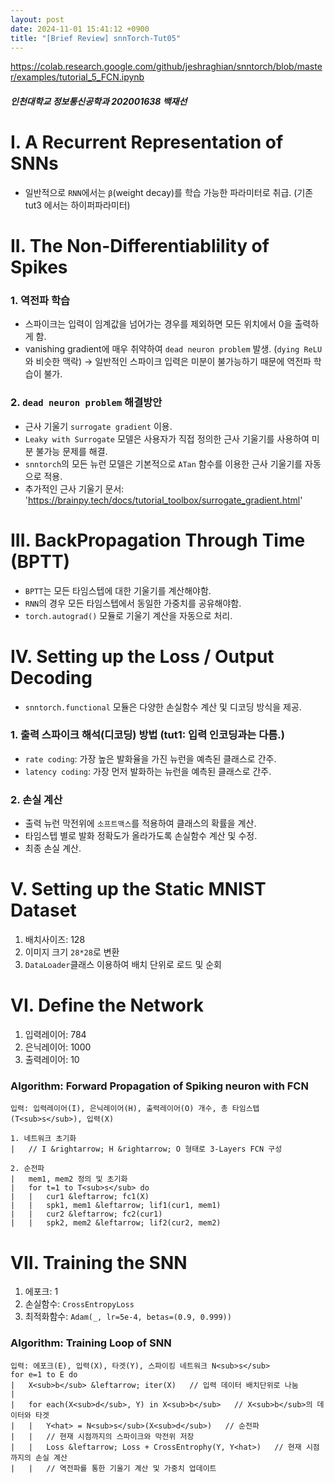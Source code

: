 ```yaml
---
layout: post
date: 2024-11-01 15:41:12 +0900 
title: "[Brief Review] snnTorch-Tut05"
---
```



https://colab.research.google.com/github/jeshraghian/snntorch/blob/master/examples/tutorial_5_FCN.ipynb

##### 인천대학교 정보통신공학과 202001638 백재선



# I. A Recurrent Representation of SNNs
- 일반적으로 `RNN`에서는 `β`(weight decay)를 학습 가능한 파라미터로 취급. (기존 tut3 에서는 하이퍼파라미터)



# II. The Non-Differentiablility of Spikes

### 1. 역전파 학습
- 스파이크는 입력이 임계값을 넘어가는 경우를 제외하면 모든 위치에서 0을 출력하게 함.
- vanishing gradient에 매우 취약하여 `dead neuron problem` 발생. (`dying ReLU`와 비슷한 맥락)
&rightarrow; 일반적인 스파이크 입력은 미분이 불가능하기 때문에 역전파 학습이 불가.

### 2. `dead neuron problem` 해결방안
- 근사 기울기 `surrogate gradient` 이용.
- `Leaky with Surrogate` 모델은 사용자가 직접 정의한 근사 기울기를 사용하여 미분 불가능 문제를 해결.
- `snntorch`의 모든 뉴런 모델은 기본적으로 `ATan` 함수를 이용한 근사 기울기를 자동으로 적용.
- 추가적인 근사 기울기 문서: 'https://brainpy.tech/docs/tutorial_toolbox/surrogate_gradient.html'



# III. BackPropagation Through Time (BPTT)
- `BPTT`는 모든 타임스텝에 대한 기울기를 계산해야함.
- `RNN`의 경우 모든 타임스텝에서 동일한 가중치를 공유해야함.
- `torch.autograd()` 모듈로 기울기 계산을 자동으로 처리.



# IV. Setting up the Loss / Output Decoding
- `snntorch.functional` 모듈은 다양한 손실함수 계산 및 디코딩 방식을 제공.

### 1. 출력 스파이크 해석(디코딩) 방법 (tut1: 입력 인코딩과는 다름.)
- `rate coding`: 가장 높은 발화율을 가진 뉴런을 예측된 클래스로 간주.
- `latency coding`: 가장 먼저 발화하는 뉴런을 예측된 클래스로 간주.

### 2. 손실 계산
- 출력 뉴런 막전위에 `소프트맥스`를 적용하여 클래스의 확률을 계산.
- 타임스텝 별로 발화 정확도가 올라가도록 손실함수 계산 및 수정.
- 최종 손실 계산.



# V. Setting up the Static MNIST Dataset

1. 배치사이즈: 128
2. 이미지 크기 `28*28`로 변환
3. `DataLoader`클래스 이용하여 배치 단위로 로드 및 순회



# VI. Define the Network

1. 입력레이어: 784
2. 은닉레이어: 1000
3. 출력레이어: 10

### Algorithm: Forward Propagation of Spiking neuron with FCN
```
입력: 입력레이어(I), 은닉레이어(H), 출력레이어(O) 개수, 총 타임스텝(T<sub>s</sub>), 입력(X)

1. 네트워크 초기화
|	// I &rightarrow; H &rightarrow; O 형태로 3-Layers FCN 구성

2. 순전파
|	mem1, mem2 정의 및 초기화
|	for t=1 to T<sub>s</sub> do
|	|	cur1 &leftarrow; fc1(X)
|	|	spk1, mem1 &leftarrow; lif1(cur1, mem1)
|	|	cur2 &leftarrow; fc2(cur1)
|	|	spk2, mem2 &leftarrow; lif2(cur2, mem2)

```



# VII. Training the SNN

1. 에포크: 1
2. 손실함수: `CrossEntropyLoss`
3. 최적화함수: `Adam(_, lr=5e-4, betas=(0.9, 0.999))`

### Algorithm: Training Loop of SNN
```
입력: 에포크(E), 입력(X), 타겟(Y), 스파이킹 네트워크 N<sub>s</sub>
for e=1 to E do
|	X<sub>b</sub> &leftarrow; iter(X)   // 입력 데이터 배치단위로 나눔
|
|	for each(X<sub>d</sub>, Y) in X<sub>b</sub>   // X<sub>b</sub>의 데이터와 타겟
|	|	Y<hat> = N<sub>s</sub>(X<sub>d</sub>)   // 순전파
|	|	// 현재 시점까지의 스파이크와 막전위 저장
|	|	Loss &leftarrow; Loss + CrossEntrophy(Y, Y<hat>)   // 현재 시점까지의 손실 계산
|	|	// 역전파를 통한 기울기 계산 및 가중치 업데이트

```

